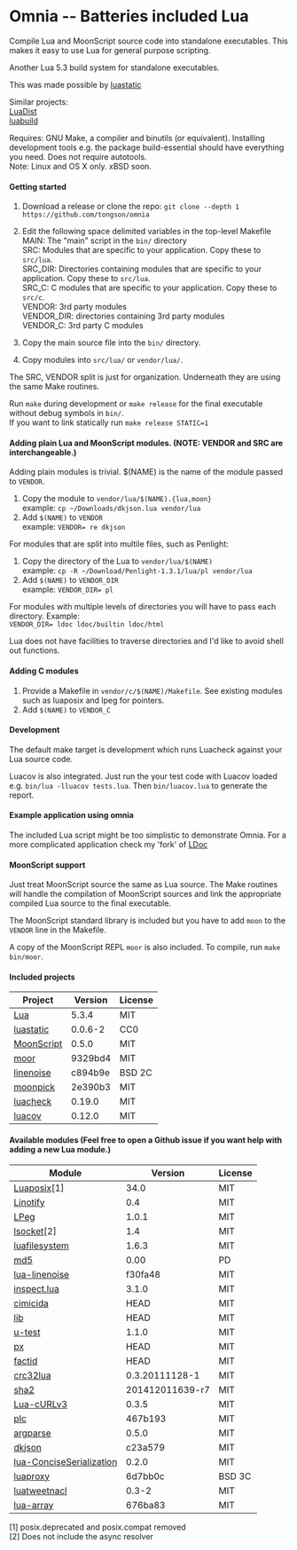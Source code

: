 Omnia -- Batteries included Lua
=====

Compile Lua and MoonScript source code into standalone executables. This makes it easy to use Lua for general purpose scripting.

Another Lua 5.3 build system for standalone executables.

This was made possible by [luastatic](https://github.com/ers35/luastatic)

Similar projects:<br>
[LuaDist](http://luadist.org/)<br/>
[luabuild](https://github.com/stevedonovan/luabuild)

Requires: GNU Make, a compiler and binutils (or equivalent). Installing development tools e.g. the package build-essential should have everything you need. Does not require autotools.<br/>
Note: Linux and OS X only. xBSD soon.

#### Getting started

1. Download a release or clone the repo: `git clone --depth 1 https://github.com/tongson/omnia`

2. Edit the following space delimited variables in the top-level Makefile<br/>
     MAIN: The "main" script in the `bin/` directory<br/>
     SRC: Modules that are specific to your application. Copy these to `src/lua`. <br/>
     SRC_DIR: Directories containing modules that are specific to your application. Copy these to `src/lua`.</br>
     SRC_C: C modules that are specific to your application. Copy these to `src/c`.<br/>
     VENDOR: 3rd party modules<br/>
     VENDOR_DIR: directories containing 3rd party modules<br/>
     VENDOR_C: 3rd party C modules<br/>

3. Copy the main source file into the `bin/` directory.

4. Copy modules into `src/lua/` or `vendor/lua/`.

The SRC, VENDOR split is just for organization. Underneath they are using the same Make routines.

Run `make` during development or `make release` for the final executable without debug symbols in `bin/`.<br/>
If you want to link statically run `make release STATIC=1`<br/>


#### Adding plain Lua and MoonScript modules. (NOTE: VENDOR and SRC are interchangeable.)

Adding plain modules is trivial. $(NAME) is the name of the module passed to `VENDOR`.

1. Copy the module to `vendor/lua/$(NAME).{lua,moon}`<br/>
  example: `cp ~/Downloads/dkjson.lua vendor/lua`
1. Add `$(NAME)` to `VENDOR`<br/>
  example: `VENDOR= re dkjson`

For modules that are split into multile files, such as Penlight:

1. Copy the directory of the Lua to `vendor/lua/$(NAME)`<br/>
  example: `cp -R ~/Download/Penlight-1.3.1/lua/pl vendor/lua`
1. Add `$(NAME)` to `VENDOR_DIR`<br/>
  example: `VENDOR_DIR= pl`

For modules with multiple levels of directories you will have to pass each directory. Example:<br/>
  `VENDOR_DIR= ldoc ldoc/builtin ldoc/html`

Lua does not have facilities to traverse directories and I'd like to avoid shell out functions.

#### Adding C modules

1. Provide a Makefile in `vendor/c/$(NAME)/Makefile`. See existing modules such as luaposix and lpeg for pointers.
1. Add `$(NAME)` to `VENDOR_C`

#### Development

The default make target is development which runs Luacheck against your Lua source code.

Luacov is also integrated. Just run the your test code with Luacov loaded e.g. `bin/lua -lluacov tests.lua`. Then `bin/luacov.lua` to generate the report.

#### Example application using omnia

The included Lua script might be too simplistic to demonstrate Omnia. For a more complicated application check my 'fork' of [LDoc](https://github.com/tongson/LDoc)

#### MoonScript support

Just treat MoonScript source the same as Lua source. The Make routines will handle the compilation of MoonScript sources and link the appropriate compiled Lua source to the final executable.

The MoonScript standard library is included but you have to add `moon` to the `VENDOR` line in the Makefile.

A copy of the MoonScript REPL `moor` is also included. To compile, run `make bin/moor`.

#### Included projects

Project                                                     | Version         | License
------------------------------------------------------------|-----------------|---------
[Lua](http://www.lua.org)                                   | 5.3.4           | MIT
[luastatic](https://github.com/ers35/luastatic)             | 0.0.6-2         | CC0
[MoonScript](http://moonscript.org)                         | 0.5.0           | MIT
[moor](https://github.com/Nymphium/moor)                    | 9329bd4         | MIT
[linenoise](http://github.com/antirez/linenoise)            | c894b9e         | BSD 2C
[moonpick](https://github.com/nilnor/moonpick)              | 2e390b3         | MIT
[luacheck](https://github.com/mpeterv/luacheck)             | 0.19.0          | MIT
[luacov](https://github.com/keplerproject/luacov)           | 0.12.0          | MIT

#### Available modules (Feel free to open a Github issue if you want help with adding a new Lua module.)

Module                                                                          | Version         | License
--------------------------------------------------------------------------------|-----------------|---------
[Luaposix](https://github.com/luaposix/luaposix)[1]                             | 34.0            | MIT
[Linotify](https://github.com/hoelzro/linotify)                                 | 0.4             | MIT
[LPeg](http://www.inf.puc-rio.br/~roberto/lpeg/)                                | 1.0.1           | MIT
[lsocket](http://tset.de/lsocket/)[2]                                           | 1.4             | MIT
[luafilesystem](https://github.com/keplerproject/luafilesystem)                 | 1.6.3           | MIT
[md5](http://www.rjek.com/luahash-0.00.tar.bz2)                                 | 0.00            | PD
[lua-linenoise](https://github.com/hoelzro/lua-linenoise)                       | f30fa48         | MIT
[inspect.lua](https://github.com/kikito/inspect.lua)                            | 3.1.0           | MIT
[cimicida](https://github.com/Configi/configi)                                  | HEAD            | MIT
[lib](https://github.com/Configi/configi)                                       | HEAD            | MIT
[u-test](https://github.com/IUdalov/u-test/)                                    | 1.1.0           | MIT
[px](https://github.com/Configi/configi)                                        | HEAD            | MIT
[factid](https://github.com/Configi/configi)                                    | HEAD            | MIT
[crc32lua](https://github.com/davidm/lua-digest-crc32lua)                       | 0.3.20111128-1  | MIT
[sha2](http://lua-users.org/wiki/SecureHashAlgorithm)                           | 201412011639-r7 | MIT
[Lua-cURLv3](https://github.com/Lua-cURL/Lua-cURLv3)                            | 0.3.5           | MIT
[plc](https://github.com/philanc/plc)                                           | 467b193         | MIT
[argparse](https://github.com/mpeterv/argparse)                                 | 0.5.0           | MIT
[dkjson](http://dkolf.de/src/dkjson-lua.fsl/home)                               | c23a579         | MIT
[lua-ConciseSerialization](https://github.com/fperrad/lua-ConciseSerialization) | 0.2.0           | MIT
[luaproxy](https://github.com/arcapos/luaproxy)                                 | 6d7bb0c         | BSD 3C
[luatweetnacl](https://github.com/philanc/luatweetnacl)                         | 0.3-2           | MIT
[lua-array](https://github.com/cloudwu/lua-array)                               | 676ba83         | MIT

[1] posix.deprecated and posix.compat removed<br/>
[2] Does not include the async resolver<br/>
